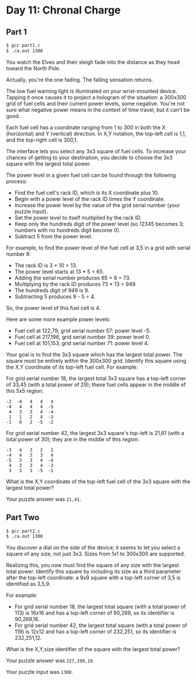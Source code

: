 # Day 11: Chronal Charge

## Part 1

```bash
$ gcc part1.c
$ ./a.out 1308
```

You watch the Elves and their sleigh fade into the distance as they head toward the North Pole.

Actually, you're the one fading. The falling sensation returns.

The low fuel warning light is illuminated on your wrist-mounted device. Tapping it once causes it to project a hologram of the situation: a 300x300 grid of fuel cells and their current power levels, some negative. You're not sure what negative power means in the context of time travel, but it can't be good.

Each fuel cell has a coordinate ranging from 1 to 300 in both the X (horizontal) and Y (vertical) direction. In X,Y notation, the top-left cell is 1,1, and the top-right cell is 300,1.

The interface lets you select any 3x3 square of fuel cells. To increase your chances of getting to your destination, you decide to choose the 3x3 square with the largest total power.

The power level in a given fuel cell can be found through the following process:

  - Find the fuel cell's rack ID, which is its X coordinate plus 10.
  - Begin with a power level of the rack ID times the Y coordinate.
  - Increase the power level by the value of the grid serial number (your puzzle input).
  - Set the power level to itself multiplied by the rack ID.
  - Keep only the hundreds digit of the power level (so 12345 becomes 3; numbers with no hundreds digit become 0).
  - Subtract 5 from the power level.

For example, to find the power level of the fuel cell at 3,5 in a grid with serial number 8:

  - The rack ID is 3 + 10 = 13.
  - The power level starts at 13 * 5 = 65.
  - Adding the serial number produces 65 + 8 = 73.
  - Multiplying by the rack ID produces 73 * 13 = 949.
  - The hundreds digit of 949 is 9.
  - Subtracting 5 produces 9 - 5 = 4.

So, the power level of this fuel cell is 4.

Here are some more example power levels:

  - Fuel cell at  122,79, grid serial number 57: power level -5.
  - Fuel cell at 217,196, grid serial number 39: power level  0.
  - Fuel cell at 101,153, grid serial number 71: power level  4.

Your goal is to find the 3x3 square which has the largest total power. The square must be entirely within the 300x300 grid. Identify this square using the X,Y coordinate of its top-left fuel cell. For example:

For grid serial number 18, the largest total 3x3 square has a top-left corner of 33,45 (with a total power of 29); these fuel cells appear in the middle of this 5x5 region:

```
-2  -4   4   4   4
-4   4   4   4  -5
 4   3   3   4  -4
 1   1   2   4  -3
-1   0   2  -5  -2
```

For grid serial number 42, the largest 3x3 square's top-left is 21,61 (with a total power of 30); they are in the middle of this region:

```
-3   4   2   2   2
-4   4   3   3   4
-5   3   3   4  -4
 4   3   3   4  -3
 3   3   3  -5  -1
 ```

What is the X,Y coordinate of the top-left fuel cell of the 3x3 square with the largest total power?

Your puzzle answer was `21,41`.

## Part Two

```bash
$ gcc part2.c
$ ./a.out 1308
```

You discover a dial on the side of the device; it seems to let you select a square of any size, not just 3x3. Sizes from 1x1 to 300x300 are supported.

Realizing this, you now must find the square of any size with the largest total power. Identify this square by including its size as a third parameter after the top-left coordinate: a 9x9 square with a top-left corner of 3,5 is identified as 3,5,9.

For example:

  - For grid serial number 18, the largest total square (with a total power of 113) is 16x16 and has a top-left corner of 90,269, so its identifier is 90,269,16.
  - For grid serial number 42, the largest total square (with a total power of 119) is 12x12 and has a top-left corner of 232,251, so its identifier is 232,251,12.

What is the X,Y,size identifier of the square with the largest total power?

Your puzzle answer was `227,199,19`.

Your puzzle input was `1308`.